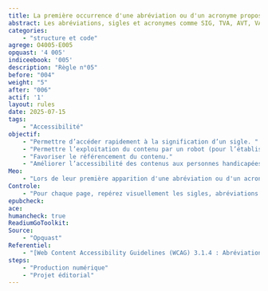 ```yaml
---
title: La première occurrence d'une abréviation ou d'un acronyme propose la forme développée du terme
abstract: Les abréviations, sigles et acronymes comme SIG, TVA, AVT, VAT, DTC, XML, etc., sont omniprésents, en particulier dans les secteurs techniques et administratifs. Les clarifier est un excellent moyen de faciliter la compréhension !
categories: 
    - "structure et code"
agrege: O4005-E005
opquast: '4 005'
indiceebook: '005'
description: "Règle n°05"
before: "004"
weight: "5"
after: "006"
actif: '1'
layout: rules
date: 2025-07-15
tags: 
    - "Accessibilité"
objectif: 
    - "Permettre d’accéder rapidement à la signification d’un sigle. "
    - "Permettre l’exploitation du contenu par un robot (pour l’établissement d’un index des sigles). "
    - "Favoriser le référencement du contenu."
    - "Améliorer l’accessibilité des contenus aux personnes handicapées."
Meo: 
    - "Lors de leur première apparition d'une abréviation ou d'un acronyme dans un ouvrage ou un chapitre, expliciter la signification. Cela peut se faire directement dans le texte, par exemple en écrivant « une DTD (déclaration de type de document) ». Une autre option est de fournir un lien vers une page de glossaire ou une bulle d'aide qui en donne la définition. Il est également possible d'utiliser l'élément HTML `<abbr>` avec l'attribut `title` pour indiquer sa signification. Cette exigence ne s'applique qu'à la première occurrence ; pour les suivantes, il est facultatif de les expliciter à nouveau."
Controle: 
    - "Pour chaque page, repérez visuellement les sigles, abréviations et acronymes. Vérifiez que la première fois que chacun apparaît, sa signification est indiquée. Plusieurs méthodes sont acceptables : elle peut être fournie directement dans le texte (par exemple, entre parenthèses), un lien sur le terme peut mener à sa définition (comme dans un glossaire), ou l'élément HTML `<abbr>` avec un attribut `title` peut être utilisé pour l'expliciter."
epubcheck: 
ace: 
humancheck: true
ReadiumGoToolkit: 
Source: 
    - "Opquast"
Referentiel: 
    - "[Web Content Accessibility Guidelines (WCAG) 3.1.4 : Abréviations (Niveau AA)](https://www.w3.org/Translations/WCAG22-fr/#abbreviations)"
steps: 
    - "Production numérique"
    - "Projet éditorial"
---
```

